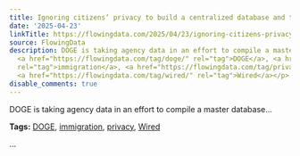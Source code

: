 ```yaml
---
title: Ignoring citizens’ privacy to build a centralized database and track people
date: '2025-04-23'
linkTitle: https://flowingdata.com/2025/04/23/ignoring-citizens-privacy-to-build-a-centralized-database-and-track-people/
source: FlowingData
description: DOGE is taking agency data in an effort to compile a master database&#8230;<p><strong>Tags:</strong>
  <a href="https://flowingdata.com/tag/doge/" rel="tag">DOGE</a>, <a href="https://flowingdata.com/tag/immigration/"
  rel="tag">immigration</a>, <a href="https://flowingdata.com/tag/privacy/" rel="tag">privacy</a>,
  <a href="https://flowingdata.com/tag/wired/" rel="tag">Wired</a></p> ...
disable_comments: true
---
```

DOGE is taking agency data in an effort to compile a master database&#8230;<p><strong>Tags:</strong> <a href="https://flowingdata.com/tag/doge/" rel="tag">DOGE</a>, <a href="https://flowingdata.com/tag/immigration/" rel="tag">immigration</a>, <a href="https://flowingdata.com/tag/privacy/" rel="tag">privacy</a>, <a href="https://flowingdata.com/tag/wired/" rel="tag">Wired</a></p> ...